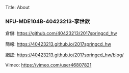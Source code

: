 Title: About

<h3>NFU-MDE104B-40423213-李世欽</h3>
<p>倉儲: <a href="https://github.com/40423213/2017springcd_hw">https://github.com/40423213/2017springcd_hw</a></p>
<p>簡報: <a href="https://40423213.github.io/2017springcd_hw">https://40423213.github.io/2017springcd_hw</a></p>
<p>網誌: <a href="https://40423213.github.io/2017springcd_hw/blog/">https://40423213.github.io/2017springcd_hw/blog/</a></p>
<p>Vimeo: <a href="https://vimeo.com/user46807821">https://vimeo.com/user46807821</a></p>
